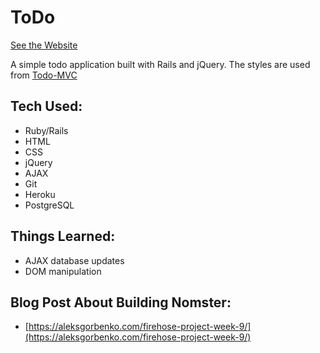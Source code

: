 # ToDo
[See the Website](https://todo-aleks-gorbenko.herokuapp.com/)

A simple todo application built with Rails and jQuery. The styles are used from [Todo-MVC](http://todomvc.com/)

## Tech Used:

* Ruby/Rails
* HTML
* CSS
* jQuery
* AJAX
* Git
* Heroku
* PostgreSQL

## Things Learned:

* AJAX database updates
* DOM manipulation

## Blog Post About Building Nomster:

* [https://aleksgorbenko.com/firehose-project-week-9/](https://aleksgorbenko.com/firehose-project-week-9/)